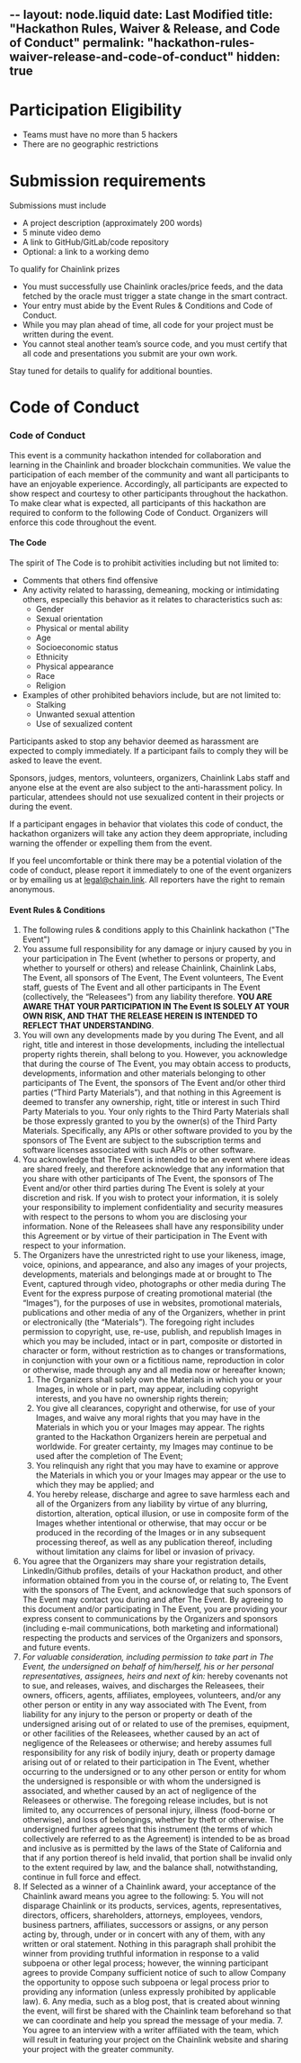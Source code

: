 --
layout: node.liquid
date: Last Modified
title: "Hackathon Rules, Waiver & Release, and Code of Conduct"
permalink: "hackathon-rules-waiver-release-and-code-of-conduct"
hidden: true
---
# Participation Eligibility



*   Teams must have no more than 5 hackers
*   There are no geographic restrictions


# Submission requirements

Submissions must include



*   A project description (approximately 200 words)
*   5 minute video demo
*   A link to GitHub/GitLab/code repository
*   Optional: a link to a working demo

To qualify for Chainlink prizes



*   You must successfully use Chainlink oracles/price feeds, and the data fetched by the oracle must trigger a state change in the smart contract.
*   Your entry must abide by the Event Rules & Conditions and Code of Conduct.
*   While you may plan ahead of time, all code for your project must be written during the event.
*   You cannot steal another team’s source code, and you must certify that all code and presentations you submit are your own work.

Stay tuned for details to qualify for additional bounties. 


# Code of Conduct 


### **Code of Conduct**

This event is a community hackathon intended for collaboration and learning in the Chainlink and broader blockchain communities. We value the participation of each member of the community and want all participants to have an enjoyable experience. Accordingly, all participants are expected to show respect and courtesy to other participants throughout the hackathon. To make clear what is expected, all participants of this hackathon are required to conform to the following Code of Conduct. Organizers will enforce this code throughout the event.


#### **The Code**

The spirit of The Code is to prohibit activities including but not limited to:



*   Comments that others find offensive
*   Any activity related to harassing, demeaning, mocking or intimidating others, especially this behavior as it relates to characteristics such as:
    *   Gender
    *   Sexual orientation
    *   Physical or mental ability
    *   Age
    *   Socioeconomic status
    *   Ethnicity
    *   Physical appearance
    *   Race
    *   Religion
*   Examples of other prohibited behaviors include, but are not limited to:
    *   Stalking
    *   Unwanted sexual attention
    *   Use of sexualized content

Participants asked to stop any behavior deemed as harassment are expected to comply immediately. If a participant fails to comply they will be asked to leave the event.

Sponsors, judges, mentors, volunteers, organizers, Chainlink Labs staff and anyone else at the event are also subject to the anti-harassment policy. In particular, attendees should not use sexualized content in their projects or during the event.

If a participant engages in behavior that violates this code of conduct, the hackathon organizers will take any action they deem appropriate, including warning the offender or expelling them from the event.

If you feel uncomfortable or think there may be a potential violation of the code of conduct, please report it immediately to one of the event organizers or by emailing us at legal@chain.link. All reporters have the right to remain anonymous.

 


#### **Event Rules & Conditions**



1. The following rules & conditions apply to this Chainlink hackathon ("The Event")
2. You assume full responsibility for any damage or injury caused by you in your participation in The Event (whether to persons or property, and whether to yourself or others) and release Chainlink, Chainlink Labs, The Event, all sponsors of The Event, The Event volunteers, The Event staff, guests of The Event and all other participants in The Event (collectively, the “Releasees”) from any liability therefore. **YOU ARE AWARE THAT YOUR PARTICIPATION IN The Event IS SOLELY AT YOUR OWN RISK, AND THAT THE RELEASE HEREIN IS INTENDED TO REFLECT THAT UNDERSTANDING**.
3. You will own any developments made by you during The Event, and all right, title and interest in those developments, including the intellectual property rights therein, shall belong to you. However, you acknowledge that during the course of The Event, you may obtain access to products, developments, information and other materials belonging to other participants of The Event, the sponsors of The Event and/or other third parties (“Third Party Materials”), and that nothing in this Agreement is deemed to transfer any ownership, right, title or interest in such Third Party Materials to you. Your only rights to the Third Party Materials shall be those expressly granted to you by the owner(s) of the Third Party Materials. Specifically, any APIs or other software provided to you by the sponsors of The Event are subject to the subscription terms and software licenses associated with such APIs or other software.
4. You acknowledge that The Event is intended to be an event where ideas are shared freely, and therefore acknowledge that any information that you share with other participants of The Event, the sponsors of The Event and/or other third parties during The Event is solely at your discretion and risk. If you wish to protect your information, it is solely your responsibility to implement confidentiality and security measures with respect to the persons to whom you are disclosing your information. None of the Releasees shall have any responsibility under this Agreement or by virtue of their participation in The Event with respect to your information.
5. The Organizers have the unrestricted right to use your likeness, image, voice, opinions, and appearance, and also any images of your projects, developments, materials and belongings made at or brought to The Event, captured through video, photographs or other media during The Event for the express purpose of creating promotional material (the “Images”), for the purposes of use in websites, promotional materials, publications and other media of any of the Organizers, whether in print or electronically (the “Materials”). The foregoing right includes permission to copyright, use, re-use, publish, and republish Images in which you may be included, intact or in part, composite or distorted in character or form, without restriction as to changes or transformations, in conjunction with your own or a fictitious name, reproduction in color or otherwise, made through any and all media now or hereafter known;
    1. The Organizers shall solely own the Materials in which you or your Images, in whole or in part, may appear, including copyright interests, and you have no ownership rights therein;
    2. You give all clearances, copyright and otherwise, for use of your Images, and waive any moral rights that you may have in the Materials in which you or your Images may appear. The rights granted to the Hackathon Organizers herein are perpetual and worldwide. For greater certainty, my Images may continue to be used after the completion of The Event;
    3. You relinquish any right that you may have to examine or approve the Materials in which you or your Images may appear or the use to which they may be applied; and
    4. You hereby release, discharge and agree to save harmless each and all of the Organizers from any liability by virtue of any blurring, distortion, alteration, optical illusion, or use in composite form of the Images whether intentional or otherwise, that may occur or be produced in the recording of the Images or in any subsequent processing thereof, as well as any publication thereof, including without limitation any claims for libel or invasion of privacy.
6. You agree that the Organizers may share your registration details, LinkedIn/Github profiles, details of your Hackathon product, and other information obtained from you in the course of, or relating to, The Event with the sponsors of The Event, and acknowledge that such sponsors of The Event may contact you during and after The Event. By agreeing to this document and/or participating in The Event, you are providing your express consent to communications by the Organizers and sponsors (including e-mail communications, both marketing and informational) respecting the products and services of the Organizers and sponsors, and future events.
7. _For valuable consideration, including permission to take part in The Event, the undersigned on behalf of him/herself, his or her personal representatives, assignees, heirs and next of kin:_ hereby covenants not to sue, and releases, waives, and discharges the Releasees, their owners, officers, agents, affiliates, employees, volunteers, and/or any other person or entity in any way associated with The Event, from liability for any injury to the person or property or death of the undersigned arising out of or related to use of the premises, equipment, or other facilities of the Releasees, whether caused by an act of negligence of the Releasees or otherwise; and hereby assumes full responsibility for any risk of bodily injury, death or property damage arising out of or related to their participation in The Event, whether occurring to the undersigned or to any other person or entity for whom the undersigned is responsible or with whom the undersigned is associated, and whether caused by an act of negligence of the Releasees or otherwise. The foregoing release includes, but is not limited to, any occurrences of personal injury, illness (food-borne or otherwise), and loss of belongings, whether by theft or otherwise. The undersigned further agrees that this instrument (the terms of which collectively are referred to as the Agreement) is intended to be as broad and inclusive as is permitted by the laws of the State of California and that if any portion thereof is held invalid, that portion shall be invalid only to the extent required by law, and the balance shall, notwithstanding, continue in full force and effect.
8. If Selected as a winner of a Chainlink award, your acceptance of the Chainlink award means you agree to the following:
    5. You will not disparage Chainlink or its products, services, agents, representatives, directors, officers, shareholders, attorneys, employees, vendors, business partners, affiliates, successors or assigns, or any person acting by, through, under or in concert with any of them, with any written or oral statement.  Nothing in this paragraph shall prohibit the winner from providing truthful information in response to a valid subpoena or other legal process; however, the winning participant agrees to provide Company sufficient notice of such to allow Company the opportunity to oppose such subpoena or legal process prior to providing any information (unless expressly prohibited by applicable law).
    6. Any media, such as a blog post, that is created about winning the event, will first be shared with the Chainlink team beforehand so that we can coordinate and help you spread the message of your media. 
    7. You agree to an interview with a writer affiliated with the team, which will result in featuring your project on the Chainlink website and sharing your project with the greater community.